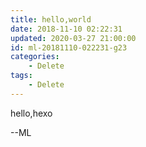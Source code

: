 ```yaml
---
title: hello,world
date: 2018-11-10 02:22:31
updated: 2020-03-27 21:00:00
id: ml-20181110-022231-g23
categories:
	- Delete
tags: 
	- Delete
---
```

hello,hexo
<!--more--> --ML